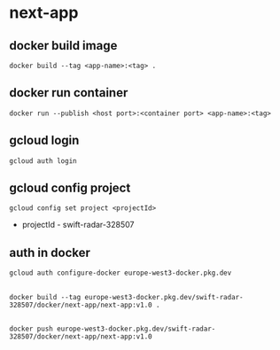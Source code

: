 # next-app

## docker build image

```
docker build --tag <app-name>:<tag> .
```

## docker run container

```
docker run --publish <host port>:<container port> <app-name>:<tag>
```

## gcloud login

```
gcloud auth login
```

## gcloud config project

```
gcloud config set project <projectId>
```

- projectId - swift-radar-328507

## auth in docker

```
gcloud auth configure-docker europe-west3-docker.pkg.dev
```

##

```
docker build --tag europe-west3-docker.pkg.dev/swift-radar-328507/docker/next-app/next-app:v1.0 .
```

##

```
docker push europe-west3-docker.pkg.dev/swift-radar-328507/docker/next-app/next-app:v1.0
```
